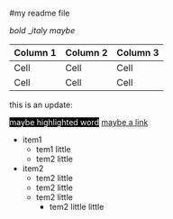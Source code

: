 #my readme file

_bold_
__italy maybe_

| Column 1 | Column 2 | Column 3 |
|----------|----------|----------|
|   Cell   |   Cell   |   Cell   |
|   Cell   |   Cell   |   Cell   |

this is an update:

<span style="background-color:black;color:white">maybe highlighted word</span>
[maybe a link](https://google.com "don't trust this link")

- item1
	- tem1 little
	- tem2 little
- item2
	- tem2 little
	- tem2 little
	- tem2 little
		- tem2 little little 
